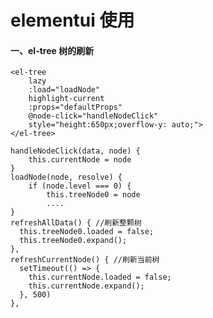 <!--
 * @Author: “liwx” “1258598654qq.com”
 * @Date: 2024-08-19 16:38:51
 * @LastEditors: “liwx” “1258598654qq.com”
 * @LastEditTime: 2024-08-20 10:33:09
 * @FilePath: \vuepress-starter\docs\markdown\前端\第三方库\elementui使用.md
 * @Description: 这是默认设置,请设置`customMade`, 打开koroFileHeader查看配置 进行设置: https://github.com/OBKoro1/koro1FileHeader/wiki/%E9%85%8D%E7%BD%AE
-->

# elementui 使用

#### 一、el-tree 树的刷新

```
<el-tree
    lazy
    :load="loadNode"
    highlight-current
    :props="defaultProps"
    @node-click="handleNodeClick"
    style="height:650px;overflow-y: auto;">
</el-tree>

handleNodeClick(data, node) {
    this.currentNode = node
}
loadNode(node, resolve) {
    if (node.level === 0) {
        this.treeNode0 = node
        ....
}
refreshAllData() { //刷新整颗树
  this.treeNode0.loaded = false;
  this.treeNode0.expand();
},
refreshCurrentNode() { //刷新当前树
  setTimeout(() => {
    this.currentNode.loaded = false;
    this.currentNode.expand();
  }, 500)
},
```

